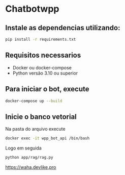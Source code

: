 # Chatbotwpp

## Instale as dependencias utilizando: 
```bash
pip install -r requirements.txt
```


## Requisitos necessarios 
- Docker ou docker-compose
- Python versão 3.10 ou superior

## Para iniciar o bot, execute
```bash
docker-compose up --build
```

## Inicie o banco vetorial

 Na pasta do arquivo execute
```bash
docker exec -it wpp_bot_api /bin/bash
```
Logo em seguida 
```bash
python app/rag/rag.py
```


https://waha.devlike.pro
